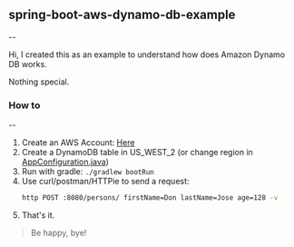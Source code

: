 ## spring-boot-aws-dynamo-db-example
--

Hi, I created this as an example to understand how does Amazon Dynamo DB works.

Nothing special.

### How to
--
1. Create an AWS Account: [Here][aws-free-link]
2. Create a DynamoDB table in US_WEST_2 (or change region in [AppConfiguration.java][app_configuration_file])
3. Run with gradle: `./gradlew bootRun`
4. Use curl/postman/HTTPie to send a request:
    ```bash
    http POST :8080/persons/ firstName=Don lastName=Jose age=128 -v
    ```
5. That's it.

>Be happy, bye!


[aws-free-link]: https://aws.amazon.com/free/
[app_configuration_file]: /src/main/java/org/otfusion/training/application/AppConfiguration.java